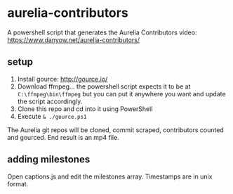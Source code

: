 # aurelia-contributors

A powershell script that generates the Aurelia Contributors video: https://www.danyow.net/aurelia-contributors/

## setup

1. Install gource: http://gource.io/
2. Download ffmpeg... the powershell script expects it to be at `C:\ffmpeg\bin\ffmpeg` but you can put it anywhere you want and update the script accordingly.
3. Clone this repo and cd into it using PowerShell
4. Execute `& ./gource.ps1`

The Aurelia git repos will be cloned, commit scraped, contributors counted and gourced. End result is an mp4 file.

## adding milestones

Open captions.js and edit the milestones array. Timestamps are in unix format.